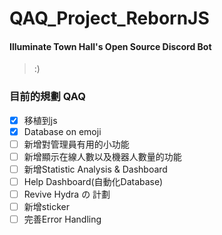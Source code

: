 # QAQ_Project_RebornJS

#### Illuminate Town Hall's Open Source Discord Bot



>:) 

### 目前的規劃 QAQ
- [x] 移植到js
- [x] Database on emoji
- [ ] 新增對管理員有用的小功能
- [ ] 新增顯示在線人數以及機器人數量的功能
- [ ] 新增Statistic Analysis & Dashboard
- [ ] Help Dashboard(自動化Database)
- [ ] Revive Hydra の 計劃
- [ ] 新增sticker
- [ ] 完善Error Handling
